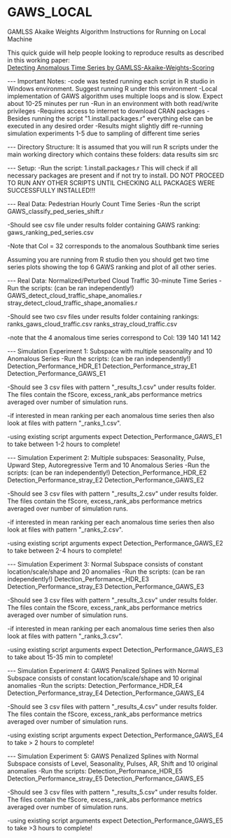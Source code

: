 # GAWS_LOCAL
GAMLSS Akaike Weights Algorithm Instructions for Running on Local Machine

This quick guide will help people looking to reproduce results as described in this working paper:  
[Detecting Anomalous Time Series by GAMLSS-Akaike-Weights-Scoring](https://www.researchgate.net/publication/338866907_Detecting_Anomalous_Time_Series_by_GAMLSS-Akaike-Weights-Scoring)

--- Important Notes:
-code was tested running each script in R studio in Windows environment. Suggest running R under this environment
-Local implementation of GAWS algorithm uses multiple loops and is slow. Expect about 10-25 minutes per run
-Run in an environment with both read/write privileges
-Requires access to internet to download CRAN packages
-Besides running the script "1.install.packages.r" everything else can be executed in any desired order
-Results might slightly diff re-running simulation experiments 1-5 due to sampling of different time series

--- Directory Structure:
It is assumed that you will run R scripts under the main working directory which contains these folders:
data
results
sim
src

--- Setup:
-Run the script: 1.install.packages.r
This will check if all necessary packages are present and if not try to install.
DO NOT PROCEED TO RUN ANY OTHER SCRIPTS UNTIL CHECKING ALL PACKAGES WERE SUCCESSFULLY INSTALLED!!!


--- Real Data: Pedestrian Hourly Count Time Series
-Run the script GAWS_classify_ped_series_shift.r

-Should see csv file under results folder containing GAWS ranking: gaws_ranking_ped_series.csv

-Note that Col = 32 corresponds to the anomalous Southbank time series

Assuming you are running from R studio then you should get two time series plots showing the top 6 GAWS ranking
and plot of all other series.


--- Real Data: Normalized/Peturbed Cloud Traffic 30-minute Time Series
-Run the scripts: (can be ran independently!)
GAWS_detect_cloud_traffic_shape_anomalies.r
stray_detect_cloud_traffic_shape_anomalies.r

-Should see two csv files under results folder containing rankings:
ranks_gaws_cloud_traffic.csv
ranks_stray_cloud_traffic.csv

-note that the 4 anomalous time series correspond to Col: 139 140 141 142


--- Simulation Experiment 1: Subspace with multiple seasonality and 10 Anomalous Series
-Run the scripts: (can be ran independently!)
Detection_Performance_HDR_E1
Detection_Performance_stray_E1
Detection_Performance_GAWS_E1

-Should see 3 csv files with pattern "_results_1.csv" under results folder. 
The files contain the fScore, excess_rank_abs performance metrics averaged over number of simulation runs.

-if interested in mean ranking per each anomalous time series then also look at files with pattern "_ranks_1.csv".

-using existing script arguments expect Detection_Performance_GAWS_E1 to take between 1-2 hours to complete!

--- Simulation Experiment 2: Multiple subspaces: Seasonality, Pulse, Upward Step, Autoregressive Term and 10 Anomalous Series
-Run the scripts: (can be ran independently!)
Detection_Performance_HDR_E2
Detection_Performance_stray_E2
Detection_Performance_GAWS_E2

-Should see 3 csv files with pattern "_results_2.csv" under results folder. 
The files contain the fScore, excess_rank_abs performance metrics averaged over number of simulation runs.

-if interested in mean ranking per each anomalous time series then also look at files with pattern "_ranks_2.csv".

-using existing script arguments expect Detection_Performance_GAWS_E2 to take between 2-4 hours to complete!

--- Simulation Experiment 3: Normal Subspace consists of constant location/scale/shape and 20 anomalies
-Run the scripts: (can be ran independently!)
Detection_Performance_HDR_E3
Detection_Performance_stray_E3
Detection_Performance_GAWS_E3

-Should see 3 csv files with pattern "_results_3.csv" under results folder. 
The files contain the fScore, excess_rank_abs performance metrics averaged over number of simulation runs.

-if interested in mean ranking per each anomalous time series then also look at files with pattern "_ranks_3.csv".

-using existing script arguments expect Detection_Performance_GAWS_E3 to take about 15-35 min to complete!

--- Simulation Experiment 4: GAWS Penalized Splines with Normal Subspace consists of constant location/scale/shape and 10 original anomalies
-Run the scripts:
Detection_Performance_HDR_E4
Detection_Performance_stray_E4
Detection_Performance_GAWS_E4

-Should see 3 csv files with pattern "_results_4.csv" under results folder. 
The files contain the fScore, excess_rank_abs performance metrics averaged over number of simulation runs.

-using existing script arguments expect Detection_Performance_GAWS_E4 to take > 2 hours  to complete!


--- Simulation Experiment 5: GAWS Penalized Splines with Normal Subspace consists of Level, Seasonality, Pulses, AR, Shift and 10 original anomalies
-Run the scripts:
Detection_Performance_HDR_E5
Detection_Performance_stray_E5
Detection_Performance_GAWS_E5

-Should see 3 csv files with pattern "_results_5.csv" under results folder. 
The files contain the fScore, excess_rank_abs performance metrics averaged over number of simulation runs.

-using existing script arguments expect Detection_Performance_GAWS_E5 to take >3 hours to complete!

